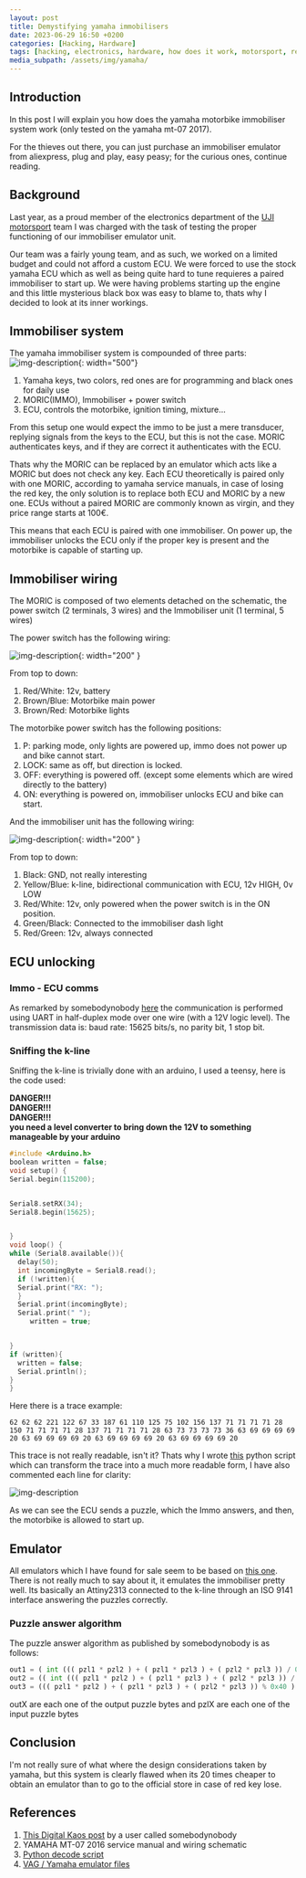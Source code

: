 ```yaml
---
layout: post
title: Demystifying yamaha immobilisers
date: 2023-06-29 16:50 +0200
categories: [Hacking, Hardware]
tags: [hacking, electronics, hardware, how does it work, motorsport, reverse engineering]
media_subpath: /assets/img/yamaha/
---
```

## Introduction
In this post I will explain you how does the yamaha motorbike immobiliser system work (only tested on the yamaha mt-07 2017).

For the thieves out there, you can just purchase an immobiliser emulator from aliexpress, plug and play, easy peasy; for the curious ones, continue reading.

## Background
Last year, as a proud member of the electronics department of the
<a href="https://www.ujimotorsport.uji.es/" target="_blank">UJI motorsport</a> team
I was charged with the task of testing the proper functioning of our immobiliser emulator unit.

Our team was a fairly young team, and as such, we worked on a limited budget and could not afford a custom ECU.
We were forced to use the stock yamaha ECU which as well as being quite hard to tune requieres a paired immobiliser
to start up. We were having
problems starting up the engine and this little mysterious black box was easy to blame to, thats why I decided to look at its inner workings.

## Immobiliser system
The yamaha immobiliser system is compounded of three parts:
![img-description](immo1.png){: width="500"}

 1. Yamaha keys, two colors, red ones are for programming and black ones for daily use
 2. MORIC(IMMO), Immobiliser + power switch
 3. ECU, controls the motorbike, ignition timing, mixture...

From this setup one would expect the immo to be just a mere transducer, replying signals from the keys to the ECU, but this is not the case. MORIC authenticates keys, and if they are correct it authenticates with the ECU.

 Thats why the MORIC can be replaced by an emulator which acts like a MORIC but does not check any key. Each ECU theoretically is paired only with one MORIC, according to yamaha service manuals, in case of losing the red key, the only solution is to replace both ECU and MORIC by a new one. ECUs without a paired MORIC are commonly known as virgin, and they price range starts at 100€.

This means that each ECU is paired with one immobiliser. On power up, the immobiliser unlocks the ECU only if the proper key is present and the motorbike is capable of starting up.

## Immobiliser wiring
The MORIC is composed of two elements detached on the schematic, the power switch (2 terminals, 3 wires) and the Immobiliser unit (1 terminal, 5 wires)

The power switch has the following wiring:

![img-description](switch_wiring.png){: width="200" }

From top to down:
 1. Red/White: 12v, battery
 2. Brown/Blue: Motorbike main power
 3. Brown/Red: Motorbike lights

The motorbike power switch has the following positions:
 1. P: parking mode, only lights are powered up, immo does not power up and bike cannot start.
 2. LOCK: same as off, but direction is locked.
 3. OFF: everything is powered off. (except some elements which are wired directly to the battery)
 4. ON: everything is powered on, immobiliser unlocks ECU and bike can start.

And the immobiliser unit has the following wiring:

![img-description](immo_wiring.png){: width="200" }

From top to down:
 1. Black: GND, not really interesting
 2. Yellow/Blue: k-line, bidirectional communication with ECU, 12v HIGH, 0v LOW
 3. Red/White: 12v, only powered when the power switch is in the ON position.
 4. Green/Black: Connected to the immobiliser dash light
 5. Red/Green: 12v, always connected

## ECU unlocking
### Immo - ECU comms
As remarked by somebodynobody <a href="https://www.digital-kaos.co.uk/forums/showthread.php/749171-Yamaha-i-made-a-solution-for-making-master-key-without-need-to-cut-the-ECU-or-MORIC?p=3593267&viewfull=1#post3593267" target="_blank">here</a> the communication is performed using UART in half-duplex mode over one wire (with a 12V logic level). The transmission data is: baud rate: 15625 bits/s, no parity bit, 1 stop bit.

### Sniffing the k-line
Sniffing the k-line is trivially done with an arduino, I used a teensy, here is the code used:

**DANGER!!!**\
**DANGER!!!**\
**DANGER!!!**\
**you need a level converter to bring down the 12V to something manageable by your arduino**


```c++
#include <Arduino.h>
boolean written = false;
void setup() {
Serial.begin(115200);


Serial8.setRX(34);
Serial8.begin(15625);


}
void loop() {
while (Serial8.available()){
  delay(50);
  int incomingByte = Serial8.read();
  if (!written){
  Serial.print("RX: ");
  }
  Serial.print(incomingByte);
  Serial.print(" ");
     written = true;


}
if (written){
  written = false;
  Serial.println();
}
}
```
Here there is a trace example:
```
62 62 62 221 122 67 33 187 61 110 125 75 102 156 137 71 71 71 71 28 150 71 71 71 71 28 137 71 71 71 71 28 63 73 73 73 73 36 63 69 69 69 69 20 63 69 69 69 69 20 63 69 69 69 69 20 63 69 69 69 69 20
```
This trace is not really readable, isn't it? Thats why I wrote <a href="https://github.com/MotorsportUJI/PythonUtils/tree/master/EmulatorDecode" target="_blank">this</a> python script which can transform the trace into a much more readable form, I have also commented each line for clarity:

![img-description](trace.png)

As we can see the ECU sends a puzzle, which the Immo answers, and then, the motorbike is allowed to start up.

## Emulator
All emulators which I have found for sale seem to be based on <a href="https://www.digital-kaos.co.uk/forums/downloads.php?do=file&id=2811" target="_blank">this one</a>. There is not really much to say about it, it emulates the immobiliser pretty well. Its basically an Attiny2313 connected to the k-line through an ISO 9141 interface answering the puzzles correctly.

### Puzzle answer algorithm
The puzzle answer algorithm as published by somebodynobody is as follows:
```python
out1 = ( int ((( pzl1 * pzl2 ) + ( pzl1 * pzl3 ) + ( pzl2 * pzl3 )) / 0x1000 )) + 0x80
out2 = (( int ((( pzl1 * pzl2 ) + ( pzl1 * pzl3 ) + ( pzl2 * pzl3 )) / 0x40 )) % 0x40 ) + 0x80
out3 = ((( pzl1 * pzl2 ) + ( pzl1 * pzl3 ) + ( pzl2 * pzl3 )) % 0x40 ) + 0x80
```
outX are each one of the output puzzle bytes and pzlX are each one of the input puzzle bytes

## Conclusion
I'm not really sure of what where the design considerations taken by yamaha, but this system is clearly flawed when its 20 times cheaper to obtain an emulator than to go to the official store in case of red key lose.

## References
 1. <a href="https://www.digital-kaos.co.uk/forums/showthread.php/749171-Yamaha-i-made-a-solution-for-making-master-key-without-need-to-cut-the-ECU-or-MORIC?p=3593267&viewfull=1#post3593267" target="_blank">This Digital Kaos post</a> by a user called somebodynobody
 2. YAMAHA MT-07 2016 service manual and wiring schematic
 3. <a href="https://github.com/MotorsportUJI/PythonUtils/tree/master/EmulatorDecode" target="_blank">Python decode script</a>
 4. <a href="https://www.digital-kaos.co.uk/forums/downloads.php?do=file&id=2811" target="_blank">VAG / Yamaha emulator files</a>

